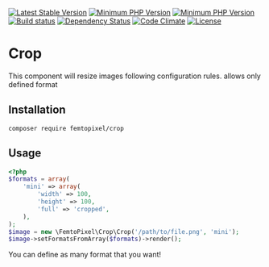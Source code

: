 [![Latest Stable Version](https://poser.pugx.org/femtopixel/crop/v/stable)](https://packagist.org/packages/femtopixel/crop) 
[![Minimum PHP Version](https://img.shields.io/badge/php-%3E%3D%205.3-8892BF.svg?style=flat-square)](https://php.net/)
[![Minimum PHP Version](https://img.shields.io/badge/php-%3E%3D%207.0-8892BF.svg?style=flat-square)](https://php.net/)
[![Build status](https://travis-ci.org/femtopixel/crop.svg)](https://travis-ci.org/femtopixel/crop)
[![Dependency Status](https://www.versioneye.com/user/projects/575fe512433d18002c19d66d/badge.svg?style=flat)](https://www.versioneye.com/user/projects/575fe512433d18002c19d66d)
[![Code Climate](https://codeclimate.com/github/femtopixel/crop/badges/gpa.svg)](https://codeclimate.com/github/femtopixel/crop)
[![License](https://poser.pugx.org/femtopixel/crop/license)](https://packagist.org/packages/femtopixel/crop)

Crop
====

This component will resize images following configuration rules.
allows only defined format

## Installation


```
composer require femtopixel/crop
```

## Usage

```php
<?php
$formats = array(
    'mini' => array(
        'width' => 100,
        'height' => 100,
        'full' => 'cropped',
    ),
);
$image = new \FemtoPixel\Crop\Crop('/path/to/file.png', 'mini');
$image->setFormatsFromArray($formats)->render();
```

You can define as many format that you want!